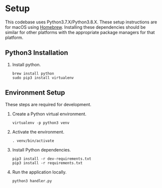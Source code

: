 # Setup

This codebase uses Python3.7.X/Python3.8.X. These setup instructions are for macOS using [Homebrew](https://brew.sh).
Installing these dependencies should be similar for other platforms with the appropriate package managers for that platform.

## Python3 Installation

1. Install python.

    ```shell
    brew install python
    sudo pip3 install virtualenv
    ```

## Environment Setup

These steps are required for development.

1. Create a Python virtual environment.

    ```shell
    virtualenv -p python3 venv
    ```

2. Activate the environment.

    ```shell
    . venv/bin/activate
    ```

3. Install Python dependencies.

    ```shell
    pip3 install -r dev-requirements.txt
    pip3 install -r requirements.txt
    ```

4. Run the application locally.

    ```shell
    python3 handler.py
    ```
